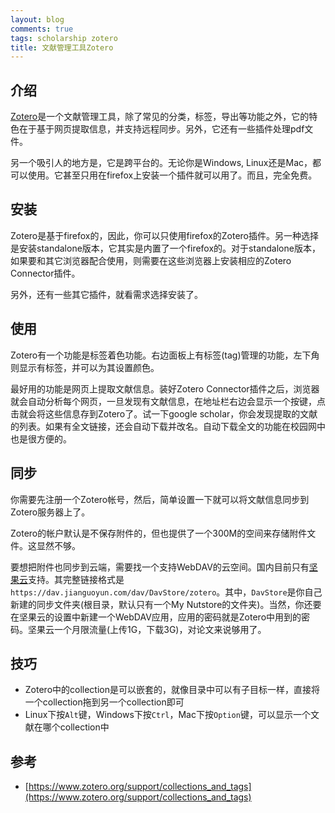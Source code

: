 ```yaml
---
layout: blog
comments: true
tags: scholarship zotero
title: 文献管理工具Zotero
---
```


## 介绍
[Zotero](https://www.zotero.org)是一个文献管理工具，除了常见的分类，标签，导出等功能之外，它的特色在于基于网页提取信息，并支持远程同步。另外，它还有一些插件处理pdf文件。

另一个吸引人的地方是，它是跨平台的。无论你是Windows, Linux还是Mac，都可以使用。它甚至只用在firefox上安装一个插件就可以用了。而且，完全免费。

## 安装
Zotero是基于firefox的，因此，你可以只使用firefox的Zotero插件。另一种选择是安装standalone版本，它其实是内置了一个firefox的。对于standalone版本，如果要和其它浏览器配合使用，则需要在这些浏览器上安装相应的Zotero Connector插件。

另外，还有一些其它插件，就看需求选择安装了。

## 使用
Zotero有一个功能是标签着色功能。右边面板上有标签(tag)管理的功能，左下角则显示有标签，并可以为其设置颜色。

最好用的功能是网页上提取文献信息。装好Zotero Connector插件之后，浏览器就会自动分析每个网页，一旦发现有文献信息，在地址栏右边会显示一个按键，点击就会将这些信息存到Zotero了。试一下google scholar，你会发现提取的文献的列表。如果有全文链接，还会自动下载并改名。自动下载全文的功能在校园网中也是很方便的。

## 同步
你需要先注册一个Zotero帐号，然后，简单设置一下就可以将文献信息同步到Zotero服务器上了。

Zotero的帐户默认是不保存附件的，但也提供了一个300M的空间来存储附件文件。这显然不够。

要想把附件也同步到云端，需要找一个支持WebDAV的云空间。国内目前只有[坚果云](http://jianguoyun.com)支持。其完整链接格式是`https://dav.jianguoyun.com/dav/DavStore/zotero`。其中，`DavStore`是你自己新建的同步文件夹(根目录，默认只有一个My Nutstore的文件夹)。当然，你还要在坚果云的设置中新建一个WebDAV应用，应用的密码就是Zotero中用到的密码。坚果云一个月限流量(上传1G，下载3G)，对论文来说够用了。

## 技巧

  - Zotero中的collection是可以嵌套的，就像目录中可以有子目标一样，直接将一个collection拖到另一个collection即可
  - Linux下按`Alt`键，Windows下按`Ctrl`，Mac下按`Option`键，可以显示一个文献在哪个collection中

## 参考

  - [https://www.zotero.org/support/collections_and_tags](https://www.zotero.org/support/collections_and_tags)

